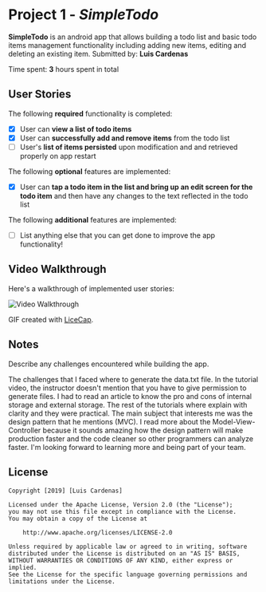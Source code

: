 #  Project 1 - *SimpleTodo*
 **SimpleTodo**  is an android app that allows building a todo list and basic todo items management functionality including adding new items, editing and deleting an existing item.
Submitted by: **Luis Cardenas**

Time spent: **3** hours spent in total

## User Stories

The following **required** functionality is completed:

* [x] User can **view a list of todo items**
* [x] User can **successfully add and remove items** from the todo list
* [ ] User's **list of items persisted** upon modification and and retrieved properly on app restart

The following **optional** features are implemented:

* [x] User can **tap a todo item in the list and bring up an edit screen for the todo item** and then have any changes to the text reflected in the todo list

The following **additional** features are implemented:

* [ ] List anything else that you can get done to improve the app functionality!

## Video Walkthrough

Here's a walkthrough of implemented user stories:

<img src='https://raw.githubusercontent.com/LuisLACT10/SimpleTodo/Video_Walkthrough.gif' title='Video Walkthrough' width='' alt='Video Walkthrough' />

GIF created with [LiceCap](http://www.cockos.com/licecap/).

## Notes

Describe any challenges encountered while building the app.

The challenges that I faced where to generate the data.txt file. In the tutorial video, the instructor doesn't mention that you have to give permission to generate files. I had to read an article to know the pro and cons of internal storage and external storage. The rest of the tutorials where explain with clarity and they were practical. The main subject that interests me was the design pattern that he mentions (MVC). I read more about the Model-View-Controller because it sounds amazing how the design pattern will make production faster and the code cleaner so other programmers can analyze faster. I'm looking forward to learning more and being part of your team.

## License

    Copyright [2019] [Luis Cardenas]

    Licensed under the Apache License, Version 2.0 (the "License");
    you may not use this file except in compliance with the License.
    You may obtain a copy of the License at

        http://www.apache.org/licenses/LICENSE-2.0

    Unless required by applicable law or agreed to in writing, software
    distributed under the License is distributed on an "AS IS" BASIS,
    WITHOUT WARRANTIES OR CONDITIONS OF ANY KIND, either express or implied.
    See the License for the specific language governing permissions and
    limitations under the License.
